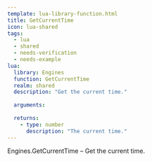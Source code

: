 ```yaml
---
template: lua-library-function.html
title: GetCurrentTime
icon: lua-shared
tags:
  - lua
  - shared
  - needs-verification
  - needs-example
lua:
  library: Engines
  function: GetCurrentTime
  realm: shared
  description: "Get the current time."
  
  arguments:
  
  returns:
    - type: number
      description: "The current time."
---
```


<div class="lua__search__keywords">
Engines.GetCurrentTime &#x2013; Get the current time.
</div>
